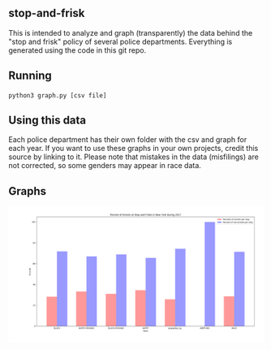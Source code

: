 ## stop-and-frisk
This is intended to analyze and graph (transparently) the data behind the "stop and frisk" policy of several police departments. Everything is generated using the code in this git repo.

## Running
```
python3 graph.py [csv file]
```

## Using this data
Each police department has their own folder with the csv and graph for each year. If you want to use these graphs in your own projects, credit this source by linking to it. Please note that mistakes in the data (misfilings) are not corrected, so some genders may appear in race data.

## Graphs
![2017 Graph](https://raw.githubusercontent.com/InnovativeInventor/stop-and-frisk/master/nypd/nypd_2017.png)
